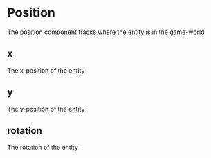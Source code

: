 # Position
The position component tracks where the entity is in the game-world

## x
The x-position of the entity

## y
The y-position of the entity

## rotation
The rotation of the entity